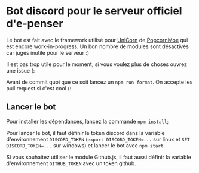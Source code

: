 # Bot discord pour le serveur officiel d'e-penser

Le bot est fait avec le framework utilisé pour [UniCorn](https://github.com/Popcorn-moe/Popcorn.moe-Discord) de [PopcornMoe](https://github.com/Popcorn-moe) qui est encore work-in-progress. Un bon nombre de modules sont désactivés car jugés inutile pour le serveur :)

Il est pas trop utile pour le moment, si vous voulez plus de choses ouvrez une issue (:

Avant de commit quoi que ce soit lancez un `npm run format`.
On accepte les pull request si c'est cool (:

## Lancer le bot

Pour installer les dépendances, lancez la commande `npm install`;

Pour lancer le bot, il faut définir le token discord dans la variable d'environnement `DISCORD_TOKEN` (`export DISCORD_TOKEN=...` sur linux et `SET DISCORD_TOKEN=...` sur windows) et lancer le bot avec `npm start`.

Si vous souhaitez utiliser le module Github.js, il faut aussi définir la variable d'environnement `GITHUB_TOKEN` avec un token github.
